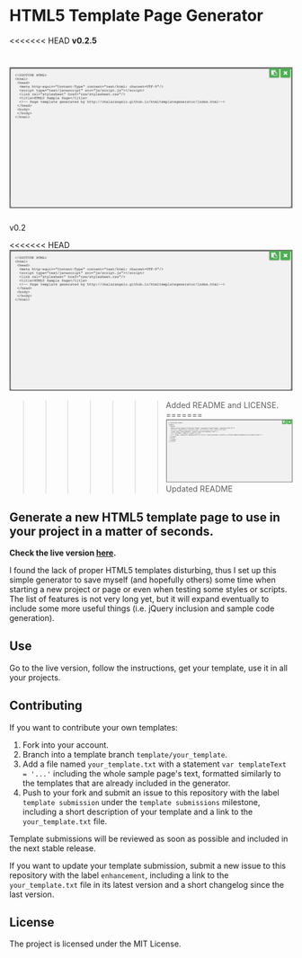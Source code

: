# HTML5 Template Page Generator

<<<<<<< HEAD
**v0.2.5**

![HTML5 template page code](https://raw.githubusercontent.com/Chalarangelo/htmltemplategenerator/master/sampleimage.PNG "Sample HTML5 template page code")
=======
v0.2

<<<<<<< HEAD
![HTML5 template page code](https://github.com/Chalarangelo/htmltemplategenerator/blob/master/sampleimage.png "Sample HTML5 template page code")
>>>>>>> Added README and LICENSE.
=======
![HTML5 template page code](https://raw.githubusercontent.com/Chalarangelo/htmltemplategenerator/master/sampleimage.PNG "Sample HTML5 template page code")
>>>>>>> Updated README

## Generate a new HTML5 template page to use in your project in a matter of seconds.

**Check the live version [here](https://chalarangelo.github.io/htmltemplategenerator/).**

I found the lack of proper HTML5 templates disturbing, thus I set up this simple generator to save myself (and hopefully others) some time when starting a new project or page or even when testing some styles or scripts. The list of features is not very long yet, but it will expand eventually to include some more useful things (i.e. jQuery inclusion and sample code generation).

## Use

Go to the live version, follow the instructions, get your template, use it in all your projects.

## Contributing

If you want to contribute your own templates:

1. Fork into your account.
2. Branch into a template branch `template/your_template`.
3. Add a file named `your_template.txt` with a statement `var templateText = '...'` including the whole sample page's text, formatted similarly to the templates that are already included in the generator.
4. Push to your fork and submit an issue to this repository with the label `template submission` under the `template submissions` milestone, including a short description of your template and a link to the `your_template.txt` file.

Template submissions will be reviewed as soon as possible and included in the next stable release. 

If you want to update your template submission, submit a new issue to this repository with the label `enhancement`, including a link to the `your_template.txt` file in its latest version and a short changelog since the last version.

## License

The project is licensed under the MIT License.
